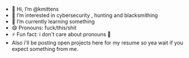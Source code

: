 - 👋 Hi, I’m @kmittens
- 👀 I’m interested in cybersecurity , hunting and blacksmithing
- 🌱 I’m currently learning something
- 😄 Pronouns: fuck/this/shit
- ⚡ Fun fact: i don't care about pronouns 🗿
- Also i'll be posting open projects here for my resume so yea wait if you expect something from me.
<!---
kmittens/kmittens is a ✨ special ✨ repository because its `README.md` (this file) appears on your GitHub profile.
You can click the Preview link to take a look at your changes.
--->
